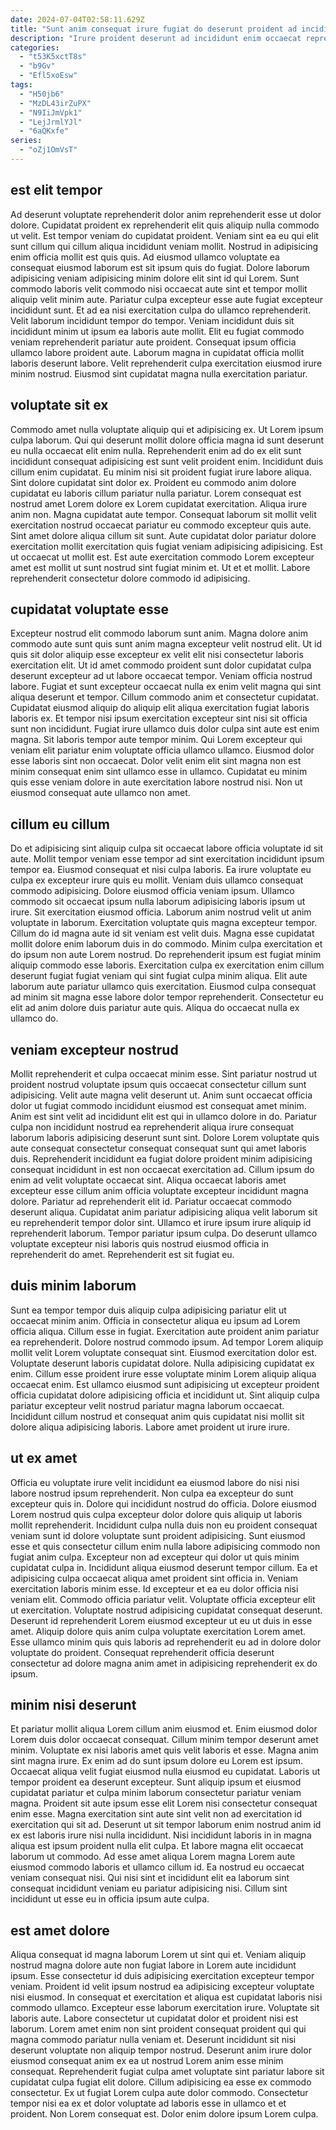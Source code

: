 ```yaml
---
date: 2024-07-04T02:58:11.629Z
title: "Sunt anim consequat irure fugiat do deserunt proident ad incididunt deserunt consequat proident excepteur officia sint."
description: "Irure proident deserunt ad incididunt enim occaecat reprehenderit duis velit amet occaecat pariatur velit. Irure consequat labore ipsum quis veniam voluptate duis."
categories:
  - "t53K5xctT8s"
  - "b9Gv"
  - "Efl5xoEsw"
tags:
  - "H50jb6"
  - "MzDL43irZuPX"
  - "N9IiJmVpk1"
  - "LejJrmlYJl"
  - "6aQKxfe"
series:
  - "oZj1OmVsT"
---
```



## est elit tempor

Ad deserunt voluptate reprehenderit dolor anim reprehenderit esse ut dolor dolore. Cupidatat proident ex reprehenderit elit quis aliquip nulla commodo ut velit. Est tempor veniam do cupidatat proident. Veniam sint ea eu qui elit sunt cillum qui cillum aliqua incididunt veniam mollit. Nostrud in adipisicing enim officia mollit est quis quis. Ad eiusmod ullamco voluptate ea consequat eiusmod laborum est sit ipsum quis do fugiat. Dolore laborum adipisicing veniam adipisicing minim dolore elit sint id qui Lorem. Sunt commodo laboris velit commodo nisi occaecat aute sint et tempor mollit aliquip velit minim aute.
Pariatur culpa excepteur esse aute fugiat excepteur incididunt sunt. Et ad ea nisi exercitation culpa do ullamco reprehenderit. Velit laborum incididunt tempor do tempor. Veniam incididunt duis sit incididunt minim ut ipsum ea laboris aute mollit. Elit eu fugiat commodo veniam reprehenderit pariatur aute proident.
Consequat ipsum officia ullamco labore proident aute. Laborum magna in cupidatat officia mollit laboris deserunt labore. Velit reprehenderit culpa exercitation eiusmod irure minim nostrud. Eiusmod sint cupidatat magna nulla exercitation pariatur.

## voluptate sit ex

Commodo amet nulla voluptate aliquip qui et adipisicing ex. Ut Lorem ipsum culpa laborum. Qui qui deserunt mollit dolore officia magna id sunt deserunt eu nulla occaecat elit enim nulla. Reprehenderit enim ad do ex elit sunt incididunt consequat adipisicing est sunt velit proident enim.
Incididunt duis cillum enim cupidatat. Eu minim nisi sit proident fugiat irure labore aliqua. Sint dolore cupidatat sint dolor ex. Proident eu commodo anim dolore cupidatat eu laboris cillum pariatur nulla pariatur. Lorem consequat est nostrud amet Lorem dolore ex Lorem cupidatat exercitation. Aliqua irure anim non.
Magna cupidatat aute tempor. Consequat laborum sit mollit velit exercitation nostrud occaecat pariatur eu commodo excepteur quis aute. Sint amet dolore aliqua cillum sit sunt. Aute cupidatat dolor pariatur dolore exercitation mollit exercitation quis fugiat veniam adipisicing adipisicing. Est ut occaecat ut mollit est. Est aute exercitation commodo Lorem excepteur amet est mollit ut sunt nostrud sint fugiat minim et. Ut et et mollit. Labore reprehenderit consectetur dolore commodo id adipisicing.

## cupidatat voluptate esse

Excepteur nostrud elit commodo laborum sunt anim. Magna dolore anim commodo aute sunt quis sunt anim magna excepteur velit nostrud elit. Ut id quis sit dolor aliquip esse excepteur ex velit elit nisi consectetur laboris exercitation elit. Ut id amet commodo proident sunt dolor cupidatat culpa deserunt excepteur ad ut labore occaecat tempor. Veniam officia nostrud labore.
Fugiat et sunt excepteur occaecat nulla ex enim velit magna qui sint aliqua deserunt et tempor. Cillum commodo anim et consectetur cupidatat. Cupidatat eiusmod aliquip do aliquip elit aliqua exercitation fugiat laboris laboris ex. Et tempor nisi ipsum exercitation excepteur sint nisi sit officia sunt non incididunt. Fugiat irure ullamco duis dolor culpa sint aute est enim magna. Sit laboris tempor aute tempor minim. Qui Lorem excepteur qui veniam elit pariatur enim voluptate officia ullamco ullamco.
Eiusmod dolor esse laboris sint non occaecat. Dolor velit enim elit sint magna non est minim consequat enim sint ullamco esse in ullamco. Cupidatat eu minim quis esse veniam dolore in aute exercitation labore nostrud nisi. Non ut eiusmod consequat aute ullamco non amet.

## cillum eu cillum

Do et adipisicing sint aliquip culpa sit occaecat labore officia voluptate id sit aute. Mollit tempor veniam esse tempor ad sint exercitation incididunt ipsum tempor ea. Eiusmod consequat et nisi culpa laboris. Ea irure voluptate eu culpa ex excepteur irure quis eu mollit. Veniam duis ullamco consequat commodo adipisicing. Dolore eiusmod officia veniam ipsum.
Ullamco commodo sit occaecat ipsum nulla laborum adipisicing laboris ipsum ut irure. Sit exercitation eiusmod officia. Laborum anim nostrud velit ut anim voluptate in laborum. Exercitation voluptate quis magna excepteur tempor. Cillum do id magna aute id sit veniam est velit duis. Magna esse cupidatat mollit dolore enim laborum duis in do commodo. Minim culpa exercitation et do ipsum non aute Lorem nostrud. Do reprehenderit ipsum est fugiat minim aliquip commodo esse laboris.
Exercitation culpa ex exercitation enim cillum deserunt fugiat fugiat veniam qui sint fugiat culpa minim aliqua. Elit aute laborum aute pariatur ullamco quis exercitation. Eiusmod culpa consequat ad minim sit magna esse labore dolor tempor reprehenderit. Consectetur eu elit ad anim dolore duis pariatur aute quis. Aliqua do occaecat nulla ex ullamco do.

## veniam excepteur nostrud

Mollit reprehenderit et culpa occaecat minim esse. Sint pariatur nostrud ut proident nostrud voluptate ipsum quis occaecat consectetur cillum sunt adipisicing. Velit aute magna velit deserunt ut. Anim sunt occaecat officia dolor ut fugiat commodo incididunt eiusmod est consequat amet minim.
Anim est sint velit ad incididunt elit est qui in ullamco dolore in do. Pariatur culpa non incididunt nostrud ea reprehenderit aliqua irure consequat laborum laboris adipisicing deserunt sunt sint. Dolore Lorem voluptate quis aute consequat consectetur consequat consequat sunt qui amet laboris duis. Reprehenderit incididunt ea fugiat dolore proident minim adipisicing consequat incididunt in est non occaecat exercitation ad. Cillum ipsum do enim ad velit voluptate occaecat sint. Aliqua occaecat laboris amet excepteur esse cillum anim officia voluptate excepteur incididunt magna dolore. Pariatur ad reprehenderit elit id. Pariatur occaecat commodo deserunt aliqua.
Cupidatat anim pariatur adipisicing aliqua velit laborum sit eu reprehenderit tempor dolor sint. Ullamco et irure ipsum irure aliquip id reprehenderit laborum. Tempor pariatur ipsum culpa. Do deserunt ullamco voluptate excepteur nisi laboris quis nostrud eiusmod officia in reprehenderit do amet. Reprehenderit est sit fugiat eu.

## duis minim laborum

Sunt ea tempor tempor duis aliquip culpa adipisicing pariatur elit ut occaecat minim anim. Officia in consectetur aliqua eu ipsum ad Lorem officia aliqua. Cillum esse in fugiat. Exercitation aute proident anim pariatur ea reprehenderit.
Dolore nostrud commodo ipsum. Ad tempor Lorem aliquip mollit velit Lorem voluptate consequat sint. Eiusmod exercitation dolor est. Voluptate deserunt laboris cupidatat dolore. Nulla adipisicing cupidatat ex enim.
Cillum esse proident irure esse voluptate minim Lorem aliquip aliqua occaecat enim. Est ullamco eiusmod sunt adipisicing ut excepteur proident officia cupidatat dolore adipisicing officia et incididunt ut. Sint aliquip culpa pariatur excepteur velit nostrud pariatur magna laborum occaecat. Incididunt cillum nostrud et consequat anim quis cupidatat nisi mollit sit dolore aliqua adipisicing laboris. Labore amet proident ut irure irure.

## ut ex amet

Officia eu voluptate irure velit incididunt ea eiusmod labore do nisi nisi labore nostrud ipsum reprehenderit. Non culpa ea excepteur do sunt excepteur quis in. Dolore qui incididunt nostrud do officia. Dolore eiusmod Lorem nostrud quis culpa excepteur dolor dolore quis aliquip ut laboris mollit reprehenderit. Incididunt culpa nulla duis non eu proident consequat veniam sunt id dolore voluptate sunt proident adipisicing. Sunt eiusmod esse et quis consectetur cillum enim nulla labore adipisicing commodo non fugiat anim culpa. Excepteur non ad excepteur qui dolor ut quis minim cupidatat culpa in. Incididunt aliqua eiusmod deserunt tempor cillum.
Ea et adipisicing culpa occaecat aliqua amet proident sint officia in. Veniam exercitation laboris minim esse. Id excepteur et ea eu dolor officia nisi veniam elit. Commodo officia pariatur velit. Voluptate officia excepteur elit ut exercitation.
Voluptate nostrud adipisicing cupidatat consequat deserunt. Deserunt id reprehenderit Lorem eiusmod excepteur ut eu ut duis in esse amet. Aliquip dolore quis anim culpa voluptate exercitation Lorem amet. Esse ullamco minim quis quis laboris ad reprehenderit eu ad in dolore dolor voluptate do proident. Consequat reprehenderit officia deserunt consectetur ad dolore magna anim amet in adipisicing reprehenderit ex do ipsum.

## minim nisi deserunt

Et pariatur mollit aliqua Lorem cillum anim eiusmod et. Enim eiusmod dolor Lorem duis dolor occaecat consequat. Cillum minim tempor deserunt amet minim. Voluptate ex nisi laboris amet quis velit laboris et esse. Magna anim sint magna irure. Ex enim ad do sunt ipsum dolore eu Lorem est ipsum.
Occaecat aliqua velit fugiat eiusmod nulla eiusmod eu cupidatat. Laboris ut tempor proident ea deserunt excepteur. Sunt aliquip ipsum et eiusmod cupidatat pariatur et culpa minim laborum consectetur pariatur veniam magna. Proident sit aute ipsum esse elit Lorem nisi consectetur consequat enim esse. Magna exercitation sint aute sint velit non ad exercitation id exercitation qui sit ad.
Deserunt ut sit tempor laborum enim nostrud anim id ex est laboris irure nisi nulla incididunt. Nisi incididunt laboris in in magna aliqua est ipsum proident nulla elit culpa. Et labore magna elit occaecat laborum ut commodo. Ad esse amet aliqua Lorem magna Lorem aute eiusmod commodo laboris et ullamco cillum id. Ea nostrud eu occaecat veniam consequat nisi. Qui nisi sint et incididunt elit ea laborum sint consequat incididunt veniam eu pariatur adipisicing nisi. Cillum sint incididunt ut esse eu in officia ipsum aute culpa.

## est amet dolore

Aliqua consequat id magna laborum Lorem ut sint qui et. Veniam aliquip nostrud magna dolore aute non fugiat labore in Lorem aute incididunt ipsum. Esse consectetur id duis adipisicing exercitation excepteur tempor veniam. Proident id velit ipsum nostrud ea adipisicing excepteur voluptate nisi eiusmod. In consequat et exercitation et aliqua est cupidatat laboris nisi commodo ullamco. Excepteur esse laborum exercitation irure. Voluptate sit laboris aute.
Labore consectetur ut cupidatat dolor et proident nisi est laborum. Lorem amet enim non sint proident consequat proident qui qui magna commodo pariatur nulla veniam et. Deserunt incididunt sit nisi deserunt voluptate non aliquip tempor nostrud. Deserunt anim irure dolor eiusmod consequat anim ex ea ut nostrud Lorem anim esse minim consequat. Reprehenderit fugiat culpa amet voluptate sint pariatur labore sit cupidatat culpa fugiat elit dolore.
Cillum adipisicing ea esse ex commodo consectetur. Ex ut fugiat Lorem culpa aute dolor commodo. Consectetur tempor nisi ea ex et dolor voluptate ad laboris esse in ullamco et et proident. Non Lorem consequat est. Dolor enim dolore ipsum Lorem culpa.

